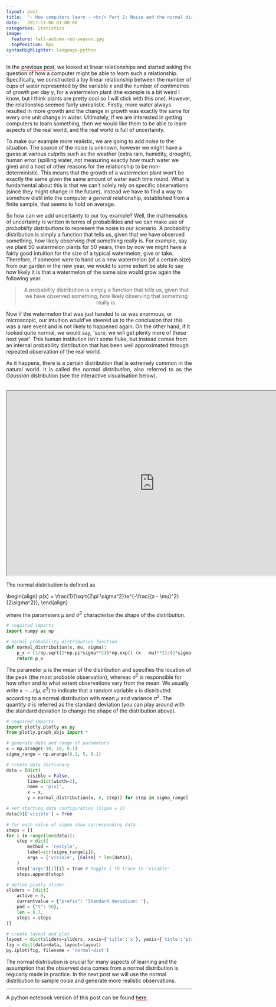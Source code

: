 ```yaml
---
layout: post
title:  "- How computers learn - <br/> Part 2: Noise and the normal distribution"
date:   2017-11-06 01:00:00
categories: Statistics
image:
  feature: fall-autumn-red-season.jpg
  topPosition: 0px
syntaxHighlighter: language-python
---
```


<p align='justify'>

In the <a href="{{ page.previous.url }}" style="text-decoration: none; border-bottom: 1px solid #ff0000; color: #000000;">previous post</a>, we looked at linear relationships and started asking the question of how a computer might be able to learn such a relationship. Specifically, we constructed a toy linear relationship between the number of cups of water represented by the variable $x$ and the number of centimetres of growth per day $y$, for a watermelon plant (the example is a bit weird I know, but I think plants are pretty cool so I will stick with this one). However, the relationship seemed fairly unrealistic. Firstly, more water always resulted in more growth and the change in growth was exactly the same for every one unit change in water.  Ultimately, if we are interested in getting computers to learn something, then we would like them to be able to learn aspects of the real world, and the real world is full of uncertainty. 

</p>

<p align='justify'>

To make our example more realistic, we are going to add <i>noise</i> to the situation. The source of the noise is unknown, however we might have a guess at various culprits such as the weather (extra rain, humidity, drought), human error (spilling water, not measuring exactly how much water we give) and a host of other reasons for the relationship to be non-deterministic. This means that the growth of a watermelon plant won't be exactly the same given the same amount of water each time round. What is fundamental about this is that we can't solely rely on specific observations (since they might change in the future), instead we have to find a way to somehow distil into the computer a <i>general</i> relationship, established from a finite sample, that seems to hold on average.

</p>

<p align='justify'>

So how can we add uncertainty to our toy example? Well, the mathematics of uncertainty is written in terms of probabilities and we can make use of <i>probability distributions</i> to represent the noise in our scenario. A probability distribution is simply a function that tells us, given that we have observed something, how likely observing <i>that</i> something really is. For example, say we plant $50$ watermelon plants for $50$ years, then by now we might have a fairly good intuition for the size of a typical watermelon, give or take. Therefore, if someone were to hand us a new watermelon (of a certain size) from our garden in the new year, we would to some extent be able to say how likely it is that a watermelon of the same size would grow again the following year. 

</p>

<center>
<blockquote class="u--startsWithDoubleQuote">A probability distribution is simply a function that tells us, given that we have observed something, how likely observing that something really is.</blockquote>
</center>


<p align="justify">

Now if the watermelon that was just handed to us was enormous, or microscopic, our intuition would've steered us to the conclusion that this was a rare event and is not likely to happened again. On the other hand, if it looked quite normal, we would say, 'sure, we will get plenty more of these next year'. This human institution isn't some fluke, but instead comes from an internal probability distribution that has been well approximated through repeated observation of the real world. 

</p>

<p align='justify'>
As it happens, there is a certain distribution that is extremely common in the natural world. It is called the <i>normal distribution</i>, also referred to as the <i>Gaussian</i> distribution (see the interactive visualisation below).
</p>

<br>

<center>
	<iframe src="https://plot.ly/~arnup/2.embed?showlink=false" seamless="seamless" scrolling="no" width="800px" height="500px"></iframe>	
</center>

<p>
The normal distribution is defined as

\begin{align}
    p(x) = \frac{1}{\sqrt{2\pi \sigma^2}}e^{-\frac{(x - \mu)^2}{2\sigma^2}},
\end{align}

where the parameters $\mu$ and $\sigma^2$ characterise the shape of the distribution. 
</p>

```python
# required imports
import numpy as np

# normal probability distribution function
def normal_distribution(x, mu, sigma):
    p_x = (1/np.sqrt(2*np.pi*sigma**2))*np.exp((-(x - mu)**2)/(2*sigma**2))
    return p_x
```

<p align="justify">

The parameter $\mu$ is the mean of the distribution and specifies the location of the peak (the most probable observation), whereas $\sigma^2$ is responsible for how often and to what extent observations vary from the mean. We usually write $x \sim \mathcal{N}(\mu, \sigma^2)$ to indicate that a random variable $x$ is distributed according to a normal distribution with mean $\mu$ and variance $\sigma^2$. The quantity $\sigma$ is referred as the standard deviation (you can play around with the standard deviation to change the shape of the distribution above).

</p>

```python
# required imports
import plotly.plotly as py
from plotly.graph_objs import *

# generate data and range of parameters
x = np.arange(-10, 10, 0.1)
sigma_range = np.arange(0.1, 5, 0.1)

# create data dictionary
data = [dict(
        visible = False,
        line=dict(width=3),
        name = 'p(x)',
        x = x,
        y = normal_distribution(x, 0, step)) for step in sigma_range]

# set starting data configuration (sigma = 1)
data[9]['visible'] = True

# for each value of sigma show corresponding data
steps = []
for i in range(len(data)):
    step = dict(
        method = 'restyle',
        label=str(sigma_range[i]),
        args = ['visible', [False] * len(data)],
    )
    step['args'][1][i] = True # Toggle i'th trace to "visible"
    steps.append(step)

# define plotly slider
sliders = [dict(
    active = 9,
    currentvalue = {"prefix": 'Standard deviation: '},
    pad = {"t": 50},
    len = 0.7,
    steps = steps
)]

# create layout and plot
layout = dict(sliders=sliders, xaxis={'title':'x'}, yaxis={'title':'p(x)'})
fig = dict(data=data, layout=layout)
py.iplot(fig, filename = 'normal-dist')
```

<p align="justify">
	
The normal distribution is crucial for many aspects of learning and the assumption that the observed data comes from a normal distribution is regularly made in practice. In the next post we will use the normal distribution to sample noise and generate more realistic observations.  

</p>

<hr>

<p>
A python notebook version of this post can be found <a href="https://github.com/arnupretorius/blog/blob/master/How%20computers%20learn/2_noise_and_normal_distribution/17_11_09_noise_and_normal_distribution.ipynb" style="text-decoration: none; border-bottom: 1px solid #ff0000; color: #000000;">here</a>.
</p>

